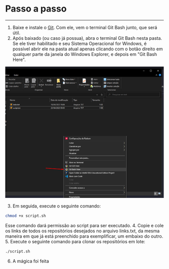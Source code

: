 # Passo a passo
---
1. Baixe e instale o [Git](https://git-scm.com/). Com ele, vem o terminal Git Bash junto, que será útil.
2. Após baixado (ou caso já possua), abra o terminal Git Bash nesta pasta. Se ele tiver habilitado e seu Sistema Operacional for Windows, é possível abrir ele na pasta atual apenas clicando com o botão direito em qualquer parte da janela do Windows Explorer, e depois em "Git Bash Here".
<img src="https://github.com/thalesAlves758/clone-multiple-repo/blob/main/img/exemplo.png?raw=true" style="width: 600px" />

3. Em seguida, execute o seguinte comando:
```bash
chmod +x script.sh
```
Esse comando dará permissão ao script para ser executado.
4. Copie e cole os links de todos os repositórios desejados no arquivo links.txt, da mesma maneira em que já está preenchido para exemplificar, um embaixo do outro.
5. Execute o seguinte comando para clonar os repositórios em lote:
```bash
./script.sh
```
6. A mágica foi feita
